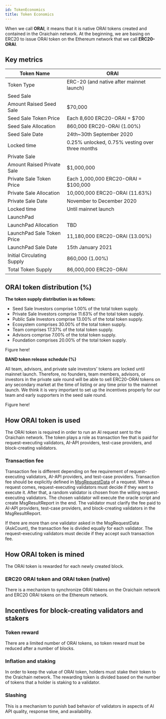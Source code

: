 ```yaml
---
id: TokenEconomics
title: Token Economics
---
```


When we call **ORAI**, it means that it is native ORAI tokens created and contained in the Oraichain network. At the beginning, we are basing on ERC20 to issue ORAI token on the Ethereum network that we call **ERC20-ORAI**.

## Key metrics
| Token Name                 | ORAI                          |
|----------------------------|-------------------------------|
| Token Type                 | ERC-20 (and native after mainnet launch)                      |
|Seed Sale|
| Amount Raised Seed Sale    | $70,000                       |
| Seed Sale Token Price      | Each 8,600 ERC20-ORAI = $700             |
| Seed Sale Allocation       | 860,000 ERC20-ORAI (1.00%)           |
| Seed Sale Date             | 24th~30th September 2020      |
| Locked time                | 0.25% unlocked, 0.75% vesting over three months      |
|Private Sale||
| Amount Raised Private Sale | $1,000,000                    |
| Private Sale Token Price   | Each 1,000,000 ERC20-ORAI = $100,000         |
| Private Sale Allocation    | 10,000,000 ERC20-ORAI (11.63%)  |
| Private Sale Date          | November to December 2020     |
| Locked time                | Until mainnet launch      |
|LaunchPad||
| LaunchPad Allocation       | TBD                           |
| LaunchPad Sale Token Price | 11,180,000 ERC20-ORAI (13.00%)         |
| LaunchPad Sale Date        | 15th January 2021             |
| Initial Circulating Supply | 860,000 (1.00%)           |
| Total Token Supply         | 86,000,000 ERC20-ORAI               |

## ORAI token distribution (%)
**The token supply distribution is as follows:**
- Seed Sale Investors comprise 1.00% of the total token supply.
- Private Sale Investors comprise 11.63% of the total token supply.
- Public Sale Investors comprise 13.00% of the total token supply.
- Ecosystem comprises 30.00% of the total token supply.
- Team comprises 17.37% of the total token supply.
- Advisors comprise 7.00% of the total token supply.
- Foundation comprises 20.00% of the total token supply.

Figure here!

**BAND token release schedule (%)**

All team, advisors, and private sale investors' tokens are locked until mainnet launch.
Therefore, no founders, team members, advisors, or investors in the private sale round will be able to sell ERC20-ORAI tokens on any secondary market at the time of listing or any time prior to the mainnet launch.
We think it is very important to set up the incentives properly for our team and early supporters in the seed sale round.

Figure here!

## How ORAI token is used
The ORAI token is required in order to run an AI request sent to the Oraichain network. The token plays a role as transaction fee that is paid for request-executing validators, AI-API providers, test-case providers, and block-creating validators.

### Transaction fee
Transaction fee is different depending on fee requirement of request-executing validators, AI-API providers, and test-case providers. Transaction fee should be explicitly defined in [MsgRequestData](ProtocolMessages#msgrequestdata) of a request. When a request comes, request-executing validators must decide if they want to execute it. After that, a random validator is chosen from the willing request-executing validators. The chosen validator will execute the oracle script and create MsgResultReport in the end. The validator must clarify the fee paid to AI-API providers, test-case providers, and block-creating validators in the MsgResultReport.

If there are more than one validator asked in the MsgRequestData (AskCount), the transaction fee is divided equally for each validator. The request-executing validators must decide if they accept such transaction fee.

## How ORAI token is mined
The ORAI token is rewarded for each newly created block.
### ERC20 ORAI token and ORAI token (native)
There is a mechanism to synchronize ORAI tokens on the Oraichain network and ERC20 ORAI tokens on the Ethereum network.

## Incentives for block-creating validators and stakers

### Token reward
There are a limited number of ORAI tokens, so token reward must be reduced after a number of blocks.

### Inflation and staking
In order to keep the value of ORAI token, holders must stake their token to the Oraichain network. The rewarding token is divided based on the number of tokens that a holder is staking to a validator.

### Slashing
This is a mechanism to punish bad behavior of validators in aspects of AI API quality, response time, and availability.
